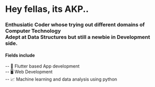 ## <h1>Hey fellas, its AKP..
<h3> Enthusiatic Coder whose trying out different domains of Computer Technology<br> <b>Adept at Data Structures</b> but still a newbie in Development side.</h4>
 <h4> <b>Fields include</b> </h4>
-- 📱 Flutter based App development<br>
-- 🖥 Web Development<br>
-- 📈 Machine learning and data analysis using python<br>

 



<!--
**AKP-shadow/AKP-shadow** is a ✨ _special_ ✨ repository because its `README.md` (this file) appears on your GitHub profile.

Here are some ideas to get you started:


- 🔭 I’m currently working on ...
- 🌱 I’m currently learning ...
- 👯 I’m looking to collaborate on ...
- 🤔 I’m looking for help with ...
- 💬 Ask me about ...
- 📫 How to reach me: ...
- 😄 Pronouns: ...
- ⚡ Fun fact: ...
-->
